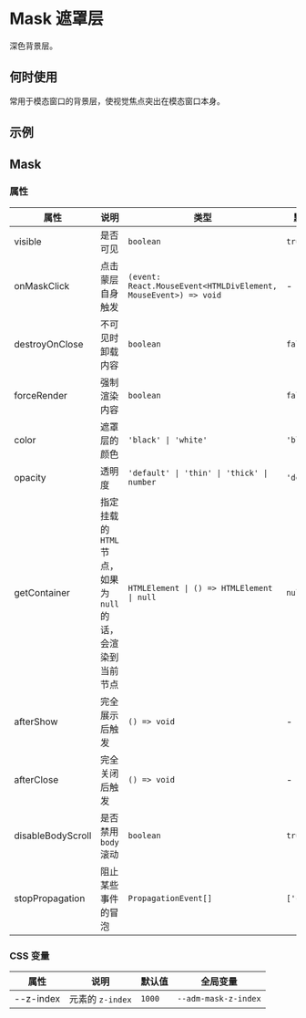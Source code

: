 # Mask 遮罩层

深色背景层。

## 何时使用

常用于模态窗口的背景层，使视觉焦点突出在模态窗口本身。

## 示例

<code src="./demos/demo1.tsx"></code>

## Mask

### 属性

| 属性              | 说明                                                         | 类型                                                            | 默认值      |
| ----------------- | ------------------------------------------------------------ | --------------------------------------------------------------- | ----------- |
| visible           | 是否可见                                                     | `boolean`                                                       | `true`      |
| onMaskClick       | 点击蒙层自身触发                                             | `(event: React.MouseEvent<HTMLDivElement, MouseEvent>) => void` | -           |
| destroyOnClose    | 不可见时卸载内容                                             | `boolean`                                                       | `false`     |
| forceRender       | 强制渲染内容                                                 | `boolean`                                                       | `false`     |
| color             | 遮罩层的颜色                                                 | `'black' \| 'white'`                                            | `'black'`   |
| opacity           | 透明度                                                       | `'default' \| 'thin' \| 'thick' \| number`                      | `'default'` |
| getContainer      | 指定挂载的 `HTML` 节点，如果为 `null` 的话，会渲染到当前节点 | `HTMLElement \| () => HTMLElement \| null`                      | `null`      |
| afterShow         | 完全展示后触发                                               | `() => void`                                                    | -           |
| afterClose        | 完全关闭后触发                                               | `() => void`                                                    | -           |
| disableBodyScroll | 是否禁用 `body` 滚动                                         | `boolean`                                                       | `true`      |
| stopPropagation   | 阻止某些事件的冒泡                                           | `PropagationEvent[]`                                            | `['click']` |

### CSS 变量

| 属性      | 说明             | 默认值 | 全局变量             |
| --------- | ---------------- | ------ | -------------------- |
| --z-index | 元素的 `z-index` | `1000` | `--adm-mask-z-index` |
